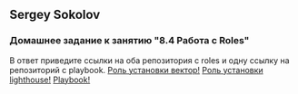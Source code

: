 ## Sergey Sokolov
### Домашнее задание к занятию "8.4 Работа с Roles"

В ответ приведите ссылки на оба репозитория с roles и одну ссылку на репозиторий с playbook.
[Роль установки вектор!](https://github.com/SSergeyA/vector-role)
[Роль установки lighthouse!](https://github.com/SSergeyA/lighthouse-role)
[Playbook!]()
